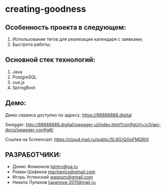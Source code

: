 # creating-goodness

   
Особенность проекта в следующем:   
------------

1) Использование тегов для реализации календаря с заявками;
2) Быстрота работы;


Основной стек технологий:
------------

1) Java
2) PostgreSQL
3) vue.js
4) SpringBoot

Демо:
------------

Демо сервиса доступно по адресу: https://88888888.digital

Swagger: http://88888888.digital/swagger-ui/index.html?configUrl=/v3/api-docs/swagger-config#/

Ссылка на Screencast: https://cloud.mail.ru/public/SL8G/QGoFMQRjX

РАЗРАБОТЧИКИ:
------------

- Денис Фоменков tgimrv@ya.ru
- Роман Шафиков machanics@gmail.com
- Игорь Успенский wasporc@gmail.com
- Никита Лупанов lupanova-2011@mail.ru

    
